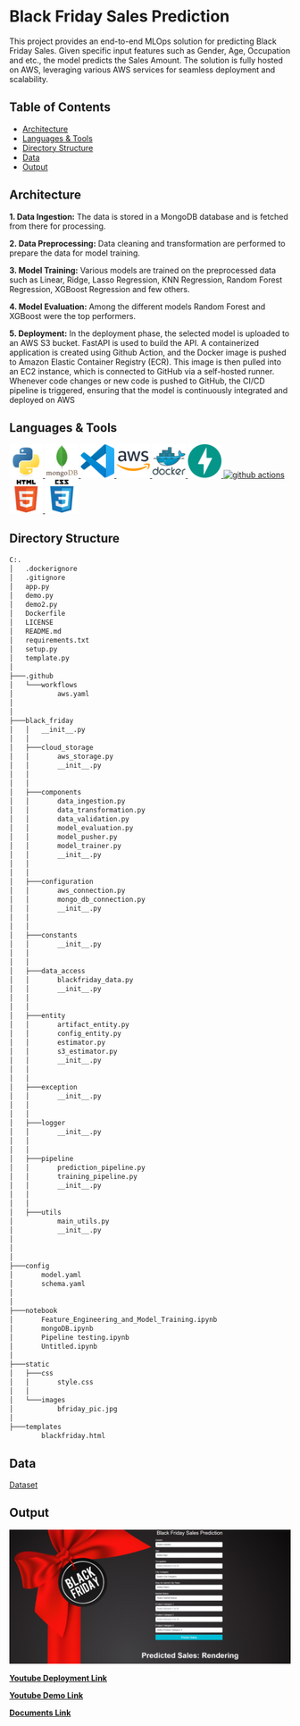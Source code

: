 # Black Friday Sales Prediction
This project provides an end-to-end MLOps solution for predicting Black Friday Sales. Given specific input features such as Gender, Age, Occupation and etc., the model predicts the Sales Amount. The solution is fully hosted on AWS, leveraging various AWS services for seamless deployment and scalability.
## Table of Contents
- [Architecture](#architecture)
- [Languages & Tools](#languages--tools)
- [Directory Structure](#directory-structure)
- [Data](#data)
- [Output](#output)

## Architecture
**1. Data Ingestion:** The data is stored in a MongoDB database and is fetched from there for processing.

**2. Data Preprocessing:** Data cleaning and transformation are performed to prepare the data for model training.

**3. Model Training:** Various models are trained on the preprocessed data such as Linear, Ridge, Lasso Regression, KNN Regression, Random Forest Regression, XGBoost Regression and few others.

**4. Model Evaluation:** Among the different models Random Forest and XGBoost were the top performers.

**5. Deployment:** In the deployment phase, the selected model is uploaded to an AWS S3 bucket. FastAPI is used to build the API. A containerized application is created using Github Action, and the Docker image is pushed to Amazon Elastic Container Registry (ECR). This image is then pulled into an EC2 instance, which is connected to GitHub via a self-hosted runner. Whenever code changes or new code is pushed to GitHub, the CI/CD pipeline is triggered, ensuring that the model is continuously integrated and deployed on AWS

## Languages & Tools
<div align="">
  <a href="https://www.python.org" target="_blank" rel="noreferrer">
    <img src="https://raw.githubusercontent.com/devicons/devicon/master/icons/python/python-original.svg" alt="python" width="60" height="60"/>
  </a>
  <a href="https://www.mongodb.com" target="_blank" rel="noreferrer">
    <img src="https://raw.githubusercontent.com/devicons/devicon/master/icons/mongodb/mongodb-original-wordmark.svg" alt="mongodb" width="60" height="60"/>
  </a>
  <a href="https://code.visualstudio.com" target="_blank" rel="noreferrer">
    <img src="https://raw.githubusercontent.com/devicons/devicon/master/icons/vscode/vscode-original.svg" alt="vscode" width="60" height="60"/>
  </a>
  <a href="https://aws.amazon.com/s3/" target="_blank" rel="noreferrer">
    <img src="https://raw.githubusercontent.com/devicons/devicon/master/icons/amazonwebservices/amazonwebservices-original-wordmark.svg" alt="aws s3" width="60" height="60"/>
  </a>
  <a href="https://www.docker.com/" target="_blank" rel="noreferrer">
    <img src="https://raw.githubusercontent.com/devicons/devicon/master/icons/docker/docker-original-wordmark.svg" alt="docker" width="60" height="60"/>
  </a>
  <a href="https://fastapi.tiangolo.com" target="_blank" rel="noreferrer">
    <img src="https://raw.githubusercontent.com/devicons/devicon/master/icons/fastapi/fastapi-original.svg" alt="fastapi" width="60" height="60"/>
  </a>
  <a href="https://github.com/features/actions" target="_blank" rel="noreferrer">
    <img src="https://avatars.githubusercontent.com/u/44036562?s=200&v=4" alt="github actions" width="60" height="60"/>
  </a>
  <a href="https://developer.mozilla.org/en-US/docs/Web/HTML" target="_blank" rel="noreferrer">
    <img src="https://raw.githubusercontent.com/devicons/devicon/master/icons/html5/html5-original-wordmark.svg" alt="html" width="60" height="60"/>
  </a>
  <a href="https://developer.mozilla.org/en-US/docs/Web/CSS" target="_blank" rel="noreferrer">
    <img src="https://raw.githubusercontent.com/devicons/devicon/master/icons/css3/css3-original-wordmark.svg" alt="css" width="60" height="60"/>
  </a>
</div>

## Directory Structure

```
C:.
│   .dockerignore
│   .gitignore
│   app.py
│   demo.py
│   demo2.py
│   Dockerfile
│   LICENSE
│   README.md
│   requirements.txt
│   setup.py
│   template.py
│
├───.github
│   └───workflows
│           aws.yaml
│
│
├───black_friday
│   │   __init__.py
│   │
│   ├───cloud_storage
│   │       aws_storage.py
│   │       __init__.py
│   │   
│   │
│   ├───components
│   │       data_ingestion.py
│   │       data_transformation.py
│   │       data_validation.py
│   │       model_evaluation.py
│   │       model_pusher.py
│   │       model_trainer.py
│   │       __init__.py
│   │   
│   │
│   ├───configuration
│   │       aws_connection.py
│   │       mongo_db_connection.py
│   │       __init__.py
│   │   
│   │
│   ├───constants
│   │       __init__.py
│   │   
│   │
│   ├───data_access
│   │       blackfriday_data.py
│   │       __init__.py
│   │   
│   │
│   ├───entity
│   │       artifact_entity.py
│   │       config_entity.py
│   │       estimator.py
│   │       s3_estimator.py
│   │       __init__.py
│   │   
│   │
│   ├───exception
│   │       __init__.py
│   │   
│   │
│   ├───logger
│   │       __init__.py
│   │   
│   │
│   ├───pipeline
│   │       prediction_pipeline.py
│   │       training_pipeline.py
│   │       __init__.py
│   │   
│   │
│   ├───utils
│           main_utils.py
│           __init__.py
│      
│
│
├───config
│       model.yaml
│       schema.yaml
│
│
├───notebook
│       Feature_Engineering_and_Model_Training.ipynb
│       mongoDB.ipynb
│       Pipeline testing.ipynb
│       Untitled.ipynb
│
├───static
│   ├───css
│   │       style.css
│   │
│   └───images
│           bfriday_pic.jpg
│
├───templates
        blackfriday.html
```

## Data
[Dataset](https://github.com/mansoorali1/Black_Friday_Sales_Prediction/blob/main/Data/train.csv)
## Output
![Black Friday Sales_Prediction_App](https://github.com/mansoorali1/Black_Friday_Sales_Prediction/blob/main/Documents/project_screenshot.png)

**[Youtube Deployment Link](https://youtu.be/y99Lpn8R-gA)**

**[Youtube Demo Link](https://youtu.be/PTTfqvoC80s)**

**[Documents Link](https://drive.google.com/drive/folders/1B9baw_Mu0nKuOsjjTsyhx_aOGhYfDTGU?usp=drive_link)**
